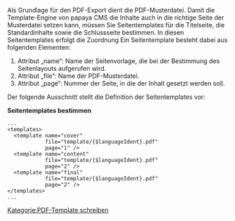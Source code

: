 
Als Grundlage für den PDF-Export dient die PDF-Musterdatei. Damit die Template-Engine von papaya CMS die Inhalte auch in die richtige Seite der Musterdatei setzen kann, müssen Sie Seitentemplates für die Titelseite, die Standardinhalte sowie die Schlussseite bestimmen. In diesen Seitentemplates erfolgt die Zuordnung Ein Seitentemplate besteht dabei aus folgenden Elementen:

1.  Attribut „name“: Name der Seitenvorlage, die bei der Bestimmung des Seitenlayouts aufgerufen wird.
2.  Attribut „file“: Name der PDF-Musterdatei.
3.  Attribut „page“: Nummer der Seite, in die der Inhalt gesetzt werden soll.

Der folgende Ausschnitt stellt die Definition der Seitentemplates vor:

**Seitentemplates bestimmen**

~~~~ {.xml}
...
<templates>
  <template name="cover"
            file="template/{$languageIdent}.pdf"
            page="1" />
  <template name="content"
            file="template/{$languageIdent}.pdf"
            page="2" />
  <template name="final"
            file="template/{$languageIdent}.pdf"
            page="2" />
</templates>
...
~~~~

[Kategorie:PDF-Template schreiben](../export_de/Kategorie:PDF-Template_schreiben.md)